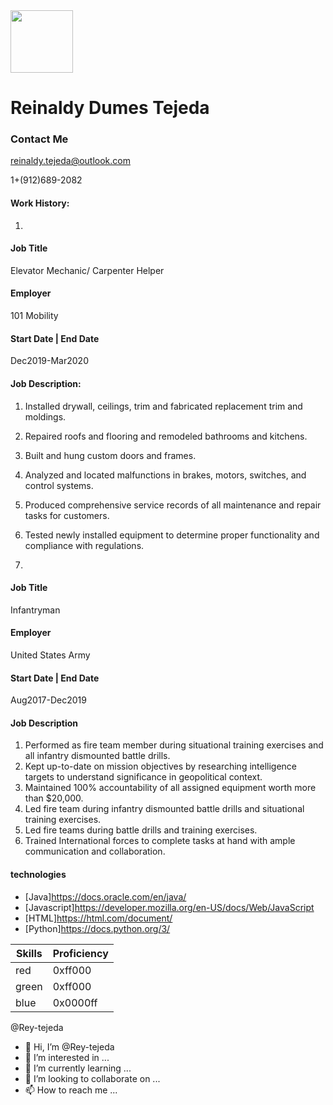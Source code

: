 
<img width="100" src="https://user-images.githubusercontent.com/81835249/118708737-16f02800-b7ea-11eb-91d9-966dd96d199e.jpg" /> 

# Reinaldy Dumes Tejeda
### Contact Me
reinaldy.tejeda@outlook.com

1+(912)689-2082

#### Work History:
1.

#### Job Title
Elevator Mechanic/ Carpenter Helper

#### Employer
101 Mobility
 
#### Start Date | End Date 
Dec2019-Mar2020 

#### Job Description: 
1. Installed drywall, ceilings, trim and fabricated replacement trim and moldings.
2. Repaired roofs and flooring and remodeled bathrooms and kitchens.
3. Built and hung custom doors and frames.
4. Analyzed and located malfunctions in brakes, motors, switches, and control systems.
5. Produced comprehensive service records of all maintenance and repair tasks for customers.
6. Tested newly installed equipment to determine proper functionality and compliance with regulations.

2.

#### Job Title
 Infantryman
#### Employer
United States Army
#### Start Date | End Date 
Aug2017-Dec2019
#### Job Description
1. Performed as fire team member during situational training exercises and all infantry dismounted battle drills.
2. Kept up-to-date on mission objectives by researching intelligence targets to understand significance in geopolitical context.
3. Maintained 100% accountability of all assigned equipment worth more than $20,000.
4. Led fire team during infantry dismounted battle drills and situational training exercises.
5. Led fire teams during battle drills and training exercises.
6. Trained International forces to complete tasks at hand with ample communication and collaboration.

#### technologies
- [Java]https://docs.oracle.com/en/java/
- [Javascript]https://developer.mozilla.org/en-US/docs/Web/JavaScript
- [HTML]https://html.com/document/
- [Python]https://docs.python.org/3/ 




Skills | Proficiency 
------|----
red | 0xff000
green | 0xff000
blue | 0x0000ff

@Rey-tejeda 



- 👋 Hi, I’m @Rey-tejeda
- 👀 I’m interested in ...
- 🌱 I’m currently learning ...
- 💞️ I’m looking to collaborate on ...
- 📫 How to reach me ...

<!---
Rey-tejeda/Rey-tejeda is a ✨ special ✨ repository because its `README.md` (this file) appears on your GitHub profile.
You can click the Preview link to take a look at your changes.
--->
